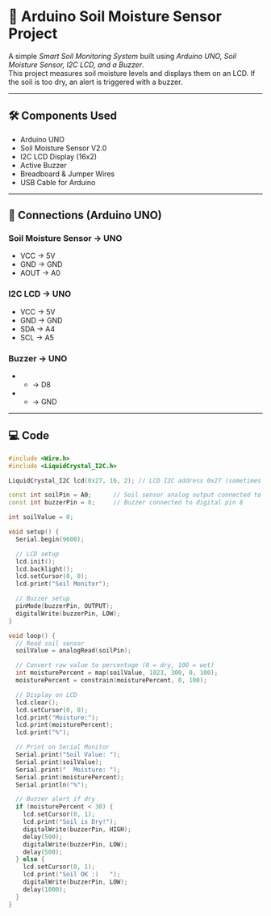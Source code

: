 # 🌱 Arduino Soil Moisture Sensor Project

A simple *Smart Soil Monitoring System* built using *Arduino UNO, Soil Moisture Sensor, I2C LCD, and a Buzzer*.  
This project measures soil moisture levels and displays them on an LCD. If the soil is too dry, an alert is triggered with a buzzer.

---

## 🛠 Components Used
- Arduino UNO  
- Soil Moisture Sensor V2.0  
- I2C LCD Display (16x2)  
- Active Buzzer  
- Breadboard & Jumper Wires  
- USB Cable for Arduino  

---

## 🔌 Connections (Arduino UNO)

### Soil Moisture Sensor → UNO
- VCC → 5V  
- GND → GND  
- AOUT → A0  

### I2C LCD → UNO
- VCC → 5V  
- GND → GND  
- SDA → A4  
- SCL → A5  

### Buzzer → UNO
- + → D8  
- - → GND  

---

## 💻 Code

```cpp
#include <Wire.h>
#include <LiquidCrystal_I2C.h>

LiquidCrystal_I2C lcd(0x27, 16, 2); // LCD I2C address 0x27 (sometimes 0x3F)

const int soilPin = A0;      // Soil sensor analog output connected to A0
const int buzzerPin = 8;     // Buzzer connected to digital pin 8

int soilValue = 0;

void setup() {
  Serial.begin(9600);

  // LCD setup
  lcd.init();
  lcd.backlight();
  lcd.setCursor(0, 0);
  lcd.print("Soil Monitor");

  // Buzzer setup
  pinMode(buzzerPin, OUTPUT);
  digitalWrite(buzzerPin, LOW);
}

void loop() {
  // Read soil sensor
  soilValue = analogRead(soilPin);

  // Convert raw value to percentage (0 = dry, 100 = wet)
  int moisturePercent = map(soilValue, 1023, 300, 0, 100); 
  moisturePercent = constrain(moisturePercent, 0, 100);

  // Display on LCD
  lcd.clear();
  lcd.setCursor(0, 0);
  lcd.print("Moisture:");
  lcd.print(moisturePercent);
  lcd.print("%");

  // Print on Serial Monitor
  Serial.print("Soil Value: ");
  Serial.print(soilValue);
  Serial.print("  Moisture: ");
  Serial.print(moisturePercent);
  Serial.println("%");

  // Buzzer alert if dry
  if (moisturePercent < 30) {
    lcd.setCursor(0, 1);
    lcd.print("Soil is Dry!");
    digitalWrite(buzzerPin, HIGH);
    delay(500);
    digitalWrite(buzzerPin, LOW);
    delay(500);
  } else {
    lcd.setCursor(0, 1);
    lcd.print("Soil OK :)   ");
    digitalWrite(buzzerPin, LOW);
    delay(1000);
  }
}
